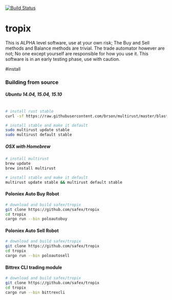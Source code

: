 [![Build Status](https://travis-ci.org/safex/tropix.png?branch=master)](https://travis-ci.org/safex/tropix)

# tropix
This is ALPHA level software, use at your own risk; The Buy and Sell methods and Balance methods are trivial.
The trade automator however are not; No one except yourself are responsible for how you use it. This software is in an early testing phase, use with caution.

#install
### Building from source

##### Ubuntu 14.04, 15.04, 15.10

```bash

# install rust stable
curl -sf https://raw.githubusercontent.com/brson/multirust/master/blastoff.sh | sh

# install stable and make it default
sudo multirust update stable
sudo multirust default stable
```

##### OSX with Homebrew

```bash
# install multirust
brew update
brew install multirust

# install stable and make it default
multirust update stable && multirust default stable
```



#### Poloniex Auto Buy Robot

```bash
# download and build safex/tropix
git clone https://github.com/safex/tropix
cd tropix
cargo run --bin poloautobuy
```
#### Poloniex Auto Sell Robot

```bash
# download and build safex/tropix
git clone https://github.com/safex/tropix
cd tropix
cargo run --bin poloautosell
```

#### Bittrex CLI trading module

```bash
# download and build safex/tropix
git clone https://github.com/safex/tropix
cd tropix
cargo run --bin bittrexcli
```